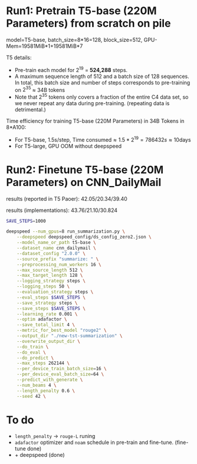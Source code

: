 # Run1: Pretrain T5-base (220M Parameters) from scratch on pile
model=T5-base, batch_size=8\*16=128, block_size=512, GPU-Mem=19581MiB\*1+19581MiB\*7

T5 details: 
- Pre-train each model for $2^{19}$ = **524,288** steps.
- A maximum sequence length of 512 and a batch size of 128 sequences. In total, this batch size and number of steps corresponds to pre-training on $2^{35}$ $\approx$ 34B tokens
- Note that $2^{35}$ tokens only covers a fraction of the entire C4 data set, so we never repeat any data during pre-training. (repeating data is detrimental.)

Time efficiency for training T5-base (220M Parameters) in 34B Tokens in 8\*A100:
- For T5-base, 1.5s/step, $\text{Time consumed} \approx 1.5 * 2^{19} = 786432s \approx 10 \text{days}$
- For T5-large, GPU OOM without deepspeed

# Run2: Finetune T5-base (220M Parameters) on CNN_DailyMail

results (reported in T5 Paoer): 42.05/20.34/39.40

results (implementations): 43.76/21.10/30.824

```bash
SAVE_STEPS=1000

deepspeed --num_gpus=8 run_summarization.py \
    --deepspeed deepspeed_config/ds_config_zero2.json \
    --model_name_or_path t5-base \
    --dataset_name cnn_dailymail \
    --dataset_config "2.0.0" \
    --source_prefix "summarize: " \
    --preprocessing_num_workers 16 \
    --max_source_length 512 \
    --max_target_length 128 \
    --logging_strategy steps \
    --logging_steps 50 \
    --evaluation_strategy steps \
    --eval_steps $SAVE_STEPS \
    --save_strategy steps \
    --save_steps $SAVE_STEPS \
    --learning_rate 0.001 \
    --optim adafactor \
    --save_total_limit 4 \
    --metric_for_best_model "rouge2" \
    --output_dir "./new-tst-summarization" \
    --overwrite_output_dir \
    --do_train \
    --do_eval \
    --do_predict \
    --max_steps 262144 \
    --per_device_train_batch_size=16 \
    --per_device_eval_batch_size=64 \
    --predict_with_generate \
    --num_beams 4 \
    --length_penalty 0.6 \
    --seed 42 \

```

# To do

- `length_penalty` -> `rouge-L` runing
- `adafactor` optimizer and `noam` schedule in pre-train and fine-tune. (fine-tune done)
- \+ deepspeed (done)
